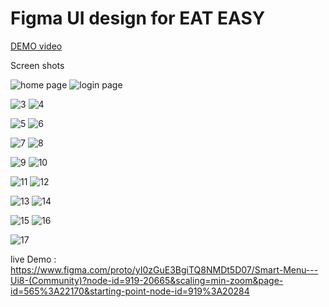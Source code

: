 # Figma UI design for EAT EASY
[DEMO video](https://user-images.githubusercontent.com/62492737/229030270-4b9e4a03-61b9-4c16-812a-fbfb698900f7.mp4)

Screen shots

![home page](https://user-images.githubusercontent.com/62492737/229030371-95d9d3ec-ba67-4431-a102-187a5a42ecb6.png)   ![login page](https://user-images.githubusercontent.com/62492737/229030379-dc5485fb-5ad5-4ed3-af04-0f1fbacd00ea.png) 

![3](https://user-images.githubusercontent.com/62492737/229030436-9ddb2994-0194-48fc-95e5-c234c5a61e58.png) ![4](https://user-images.githubusercontent.com/62492737/229030440-6bf87687-663f-4f02-929a-2d366e201ecb.png)

![5](https://user-images.githubusercontent.com/62492737/229030447-e2983c05-26ca-4caf-8c5c-737159c9d5ad.png) ![6](https://user-images.githubusercontent.com/62492737/229030450-ce6e2386-4a8a-43a1-97a6-d80c5aab4cc6.png)

![7](https://user-images.githubusercontent.com/62492737/229030454-a4d7aa28-d7ab-49a4-8940-ae4a816b7ae9.png) ![8](https://user-images.githubusercontent.com/62492737/229030459-c76491d7-30c7-4593-b869-134203a28347.png)

![9](https://user-images.githubusercontent.com/62492737/229030466-f0123439-dc0e-432b-8bde-b0af1efc3277.png) ![10](https://user-images.githubusercontent.com/62492737/229030469-79d8ddd4-105c-44bb-ac9d-1be6d0d08cad.png)

![11](https://user-images.githubusercontent.com/62492737/229030472-d52e1462-c1e8-4cd1-a28a-b69ffd643d76.png) ![12](https://user-images.githubusercontent.com/62492737/229030477-49300ba9-64a7-40e8-8762-d49c42c91cc4.png)

![13](https://user-images.githubusercontent.com/62492737/229030481-7cd05428-7bf0-41fb-b2d7-47f67f0b3cc2.png) ![14](https://user-images.githubusercontent.com/62492737/229030484-7d66fdfd-d669-4969-9684-98c3d6a64c36.png)

![15](https://user-images.githubusercontent.com/62492737/229030486-3ebe2d50-744c-4cb0-8719-ba3e00fc3528.png) ![16](https://user-images.githubusercontent.com/62492737/229030493-34d57de2-65e4-4340-926e-a371b8e343e6.png)

![17](https://user-images.githubusercontent.com/62492737/229030428-14390610-41a4-4bfb-aa96-c1c9b37ba39e.png)


live Demo :
https://www.figma.com/proto/yI0zGuE3BgiTQ8NMDt5D07/Smart-Menu---Ui8-(Community)?node-id=919-20665&scaling=min-zoom&page-id=565%3A22170&starting-point-node-id=919%3A20284
